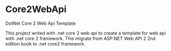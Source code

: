 # Core2WebApi
DotNet Core 2 Web Api Template

This project writed with .net core 2 web api to create a template for web api with .net core 2 framework. 
This migrate from ASP.NET Web API 2 2nd edition book to .net core2 framework.

